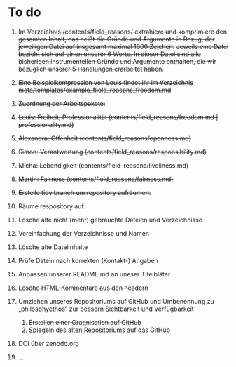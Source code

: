 # To do
1. ~~Im Verzeichnis /contents/field_reasons/ extrahiere und komprimiere den gesamten Inhalt, das heißt die Gründe und Argumente in Bezug, der jeweiligen Datei auf insgesamt maximal 1000 Zeichen.~~
~~Jeweils eine Datei bezieht sich auf einen unserer 6 Werte.
In dieser Datei sind alle bisherigen instrumentellen Gründe und Argumente enthalten, die wir bezüglich unserer 5 Handlungen erarbeitet haben.~~

2. ~~Eine Beispielkompression von Louis findet ihr im Verzeichnis
meta/templates/example_flield_reasons_freedom.md~~

3. ~~Zuordnung der Arbeitspakete:~~
  1. ~~Louis: Freiheit, Professionalität (contents/field_reasons/freedom.md | professionality.md)~~
  2. ~~Alexandra: Offenheit (contents/field_reasons/openness.md)~~
  3. ~~Simon: Verantwortung (contents/field_reasons/responsibility.md)~~
  4. ~~Micha: Lebendigkeit (contents/field_reasons/liveliness.md)~~
  5. ~~Martin: Fairness (contents/field_reasons/fairness.md)~~

4. ~~Erstelle tidy branch um repository aufräumen.~~
5. Räume respository auf.
  1. Lösche alte nicht (mehr) gebrauchte Dateien und Verzeichnisse
  2. Vereinfachung der Verzeichnisse und Namen
  3. Lösche alte Dateiinhalte
  4. Prüfe Datein nach korrekten (Kontakt-) Angaben
  5. Anpassen unserer README.md an uneser Titelbläter
  6. ~~Lösche HTML-Kommentare aus den headern~~

6. Umziehen unseres Repositoriums auf GitHub und Umbenennung zu „philosphyethos“ zur bessern Sichtbarkeit und Verfügbarkeit
    1. ~~Erstellen einer Oragnisation auf GitHub~~
    2. Spiegeln des alten Repositoriums auf das GitHub

7. DOI über zenodo.org

8. …
